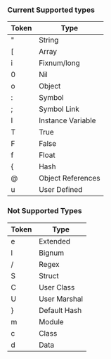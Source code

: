 ### Current Supported types
| Token | Type |
| --- | --- |
| " | String |
| [ | Array |
| i | Fixnum/long |
| 0 | Nil |
| o | Object |
| : | Symbol |
| ; | Symbol Link |
| I | Instance Variable |
| T | True |
| F | False |
| f | Float |
| { | Hash |
| @ | Object References |
| u | User Defined |

### Not Supported Types
| Token | Type |
| --- | --- |
| e | Extended |
| l | Bignum |
| / | Regex |
| S | Struct |
| C | User Class |
| U | User Marshal |
| } | Default Hash |
| m | Module |
| c | Class |
| d | Data |